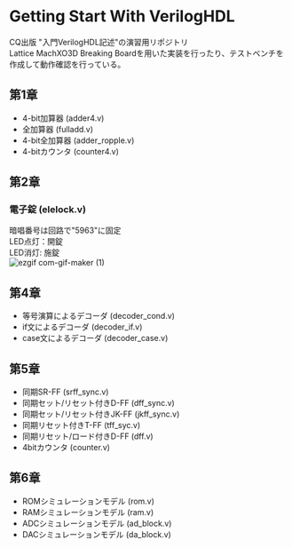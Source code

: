 # Getting Start With VerilogHDL
CQ出版 "入門VerilogHDL記述"の演習用リポジトリ<br>
Lattice MachXO3D Breaking Boardを用いた実装を行ったり、テストベンチを作成して動作確認を行っている。<br>

## 第1章
- 4-bit加算器 (adder4.v)<br>
- 全加算器 (fulladd.v)<br>
- 4-bit全加算器 (adder_ropple.v)<br>
- 4-bitカウンタ (counter4.v)<br>
## 第2章
### 電子錠 (elelock.v)<br>
暗唱番号は回路で"5963"に固定<br>
LED点灯：開錠<br>
LED消灯: 施錠<br>
![ezgif com-gif-maker (1)](https://user-images.githubusercontent.com/74296872/195470252-a4ecb009-b716-4882-bf28-3a325552aa3e.gif)

## 第4章
- 等号演算によるデコーダ (decoder_cond.v)<br>
- if文によるデコーダ (decoder_if.v)<br>
- case文によるデコーダ (decoder_case.v)<br>
## 第5章
- 同期SR-FF (srff_sync.v)<br>
- 同期セット/リセット付きD-FF (dff_sync.v)<br>
- 同期セット/リセット付きJK-FF (jkff_sync.v)<br>
- 同期リセット付きT-FF (tff_syc.v)<br>
- 同期リセット/ロード付きD-FF (dff.v)<br>
- 4bitカウンタ (counter.v)<br>
## 第6章
- ROMシミュレーションモデル (rom.v)<br>
- RAMシミュレーションモデル (ram.v)<br>
- ADCシミュレーションモデル (ad_block.v)<br>
- DACシミュレーションモデル (da_block.v)<br>
